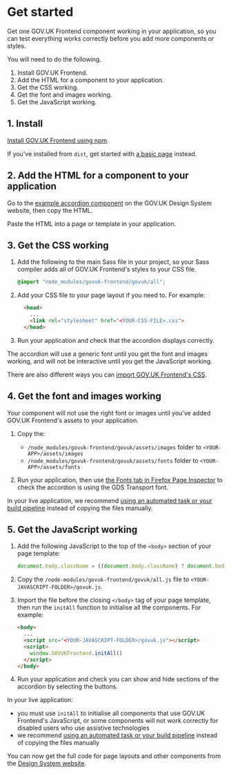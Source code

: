 # Get started

Get one GOV.UK Frontend component working in your application, so you can test everything works correctly before you add more components or styles.

You will need to do the following.

1. Install GOV.UK Frontend.
2. Add the HTML for a component to your application.
3. Get the CSS working.
4. Get the font and images working.
5. Get the JavaScript working.

## 1. Install

[Install GOV.UK Frontend using npm](/docs/installation/installing-with-npm.md).

If you've installed from `dist`, get started with [a basic page](/docs/installation/installing-from-dist.md#2-include-resources) instead.

## 2. Add the HTML for a component to your application

Go to the [example accordion component](https://design-system.service.gov.uk/components/accordion/#accordion-example) on the GOV.UK Design System website, then copy the HTML.

Paste the HTML into a page or template in your application.

## 3. Get the CSS working

1. Add the following to the main Sass file in your project, so your Sass compiler adds all of GOV.UK Frontend's styles to your CSS file.

    ```Scss
    @import "node_modules/govuk-frontend/govuk/all";
    ```

2. Add your CSS file to your page layout if you need to. For example:

    ```html
      <head>
        ...
        <link rel="stylesheet" href="<YOUR-CSS-FILE>.css">
      </head>
    ```

3. Run your application and check that the accordion displays correctly.

The accordion will use a generic font until you get the font and images working, and will not be interactive until you get the JavaScript working.

There are also different ways you can [import GOV.UK Frontend's CSS](/docs/installation/importing-css-assets-and-javascript.md#css).

## 4. Get the font and images working

Your component will not use the right font or images until you've added GOV.UK Frontend's assets to your application.

1. Copy the:

    - `/node_modules/govuk-frontend/govuk/assets/images` folder to `<YOUR-APP>/assets/images`
    - `/node_modules/govuk-frontend/govuk/assets/fonts` folder to `<YOUR-APP>/assets/fonts`

2. Run your application, then use [the Fonts tab in Firefox Page Inspector](https://developer.mozilla.org/en-US/docs/Tools/Page_Inspector/How_to/Edit_fonts#The_Fonts_tab) to check the accordion is using the GDS Transport font.

In your live application, we recommend [using an automated task or your build pipeline](/docs/installation/importing-css-assets-and-javascript.md#font-and-image-assets) instead of copying the files manually.

## 5. Get the JavaScript working

1. Add the following JavaScript to the top of the `<body>` section of your page template:

    ```JavaScript
    document.body.className = ((document.body.className) ? document.body.className + ' js-enabled' : 'js-enabled');
    ```

2. Copy the `/node-modules/govuk-frontend/govuk/all.js` file to `<YOUR-JAVASCRIPT-FOLDER>/govuk.js`.

3. Import the file before the closing `</body>` tag of your page template, then run the `initAll` function to initialise all the components. For example:

    ```html
    <body>
      ...
      <script src="<YOUR-JAVASCRIPT-FOLDER>/govuk.js"></script>
      <script>
        window.GOVUKFrontend.initAll()
      </script>
    </body>
    ```

4. Run your application and check you can show and hide sections of the accordion by selecting the buttons.

In your live application:

- you must use `initAll` to initialise all components that use GOV.UK Frontend's JavaScript, or some components will not work correctly for disabled users who use assistive technologies
- we recommend [using an automated task or your build pipeline](/docs/installation/importing-css-assets-and-javascript.md#javascript) instead of copying the files manually

You can now get the full code for page layouts and other components from the [Design System website](https://design-system.service.gov.uk/).
